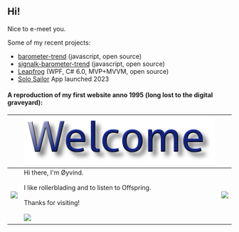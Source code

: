 ## Hi!
Nice to e-meet you.

Some of my recent projects:
- [barometer-trend](https://github.com/oyve/barometer-trend) (javascript, open source)
- [signalk-barometer-trend](https://github.com/oyve/barometer-trend) (javascript, open source)
- [Leapfrog](https://github.com/oyve/Leapfrog) (WPF, C# 6.0, MVP+MVVM, open source)
- [Solo Sailor](https://play.google.com/store/apps/details?id=com.ramsalt.solosailor) App launched 2023



#### A reproduction of my first website anno 1995 (long lost to the digital graveyard):


&nbsp; | <img src="https://github.com/oyve/oyve/blob/main/welcome.png" /> | &nbsp;
------------ | ------------- | -------------
<img src="https://media.giphy.com/media/8YZxEPB3ljGCi2oJ4R/giphy.gif" width="200px" /> | Hi there, I'm Øyvind.<br /><br />I like rollerblading and to listen to Offspring.<br /><br />Thanks for visiting!<br /><br /> ![](https://visitor-badge.glitch.me/badge?page_id=oyve) | <img src="https://media.giphy.com/media/8YZxEPB3ljGCi2oJ4R/giphy.gif" width="200px" />

<!--
<img height="180em" src="https://github-readme-stats.vercel.app/api?username=oyve&show_icons=true&hide_border=true&&count_private=true&include_all_commits=true" />

**oyve/oyve** is a ✨ _special_ ✨ repository because its `README.md` (this file) appears on your GitHub profile.

Here are some ideas to get you started:

- 🔭 I’m currently working on ...
- 🌱 I’m currently learning ...
- 👯 I’m looking to collaborate on ...
- 🤔 I’m looking for help with ...
- 💬 Ask me about ...
- 📫 How to reach me: ...
- 😄 Pronouns: ...
- ⚡ Fun fact: ...
-->
